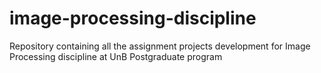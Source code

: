 # image-processing-discipline
Repository containing all the assignment projects development for Image Processing discipline at UnB Postgraduate program
